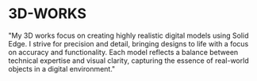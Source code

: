 # 3D-WORKS
"My 3D works focus on creating highly realistic digital models using Solid Edge. I strive for precision and detail, bringing designs to life with a focus on accuracy and functionality. Each model reflects a balance between technical expertise and visual clarity, capturing the essence of real-world objects in a digital environment."
